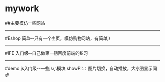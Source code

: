 # mywork
##主要模仿一些网站
****
#Eshop
简单--只有一个主页，模仿购物网站，有简单js
****
#IFE
入门级--自己做第一期百度前端的练习
****
#demo
js入门级--一些js小模块
showPic：图片切换，自动播放，大小图显示同步


